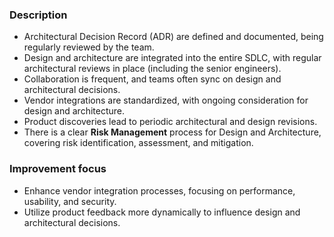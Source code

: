 ### Description

-   Architectural Decision Record (ADR) are defined and documented, being regularly reviewed by the team.
-   Design and architecture are integrated into the entire SDLC, with regular architectural reviews in place (including the senior engineers).
-   Collaboration is frequent, and teams often sync on design and architectural decisions.
-   Vendor integrations are standardized, with ongoing consideration for design and architecture.
-   Product discoveries lead to periodic architectural and design revisions.
-   There is a clear **Risk Management** process for Design and Architecture, covering risk identification, assessment, and mitigation.

### Improvement focus

-   Enhance vendor integration processes, focusing on performance, usability, and security.
-   Utilize product feedback more dynamically to influence design and architectural decisions.
